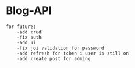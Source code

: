 # Blog-API
    for future: 
        -add crud 
        -fix auth 
        -add ui 
        -fix joi validation for password
        -add refresh for token i user is still on 
        -add create post for adming 
        